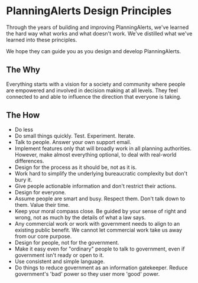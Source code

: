 # PlanningAlerts Design Principles

Through the years of building and improving PlanningAlerts, we've learned the
hard way what works and what doesn't work. We've distilled what we've learned
into these principles.

We hope they can guide you as you design and develop PlanningAlerts.

## The Why

Everything starts with a vision for a society and community where people are empowered
  and involved in decision making at all levels. They feel connected to and able
  to influence the direction that everyone is taking.

## The How

* Do less
* Do small things quickly. Test. Experiment. Iterate.
* Talk to people. Answer your own support email.
* Implement features only that will broadly work in all planning authorities. However, make
  almost everything optional, to deal with real-world differences.
* Design for the process as it should be, not as it is.
* Work hard to simplify the underlying bureaucratic complexity but don't bury it.
* Give people actionable information and don't restrict their actions.
* Design for everyone.
* Assume people are smart and busy. Respect them. Don't talk down
  to them. Value their time.
* Keep your moral compass close. Be guided by your sense of right and wrong, not as much by the
  details of what a law says.
* Any commercial work or work with government needs to align to an existing
  public benefit. We cannot let commercial work take us away from our core
  purpose.
* Design for people, not for the government.
* Make it easy even for "ordinary" people to talk to government, even if
  government isn't ready or open to it.
* Use consistent and simple language.
* Do things to reduce government as an information gatekeeper. Reduce
  government's 'bad' power so they user more 'good' power.
